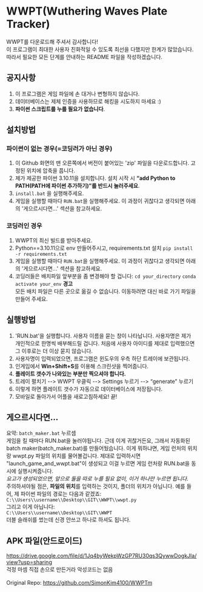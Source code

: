 # WWPT(Wuthering Waves Plate Tracker)
WWPT를 다운로드해 주셔서 감사합니다! <br>
이 프로그램이 최대한 사용자 친화적일 수 있도록 최선을 다했지만 한계가 많았습니다. 따라서 필요한 모든 단계를 안내하는 README 파일을 작성하겠습니다.

## 공지사항
1. 이 프로그램은 게임 파일에 손 대거나 변형하지 않습니다.
2. 데이터베이스는 제체 인증을 사용하므로 해킹을 시도하지 마세요 :)
3. **파이썬 스크립트를 누를 필요가 없습니다**.

## 설치방법
### 파이썬이 없는 경우(=코딩러가 아닌 경우)
1. 이 Github 화면의 맨 오른쪽에서 버전이 붙어있는 'zip' 파일을 다운로드합니다. 고정된 위치에 압축을 풉니다.
2. 제가 제공한 파이썬 3.10.11을 설치합니다. 설치 시작 시 **“add Python to PATH(PATH에 파이썬 추가하기)”를 반드시 눌러주세요**.
3. `install.bat` 을 실행해주세요.
4. 게임을 실행할 때마다 `RUN.bat`을 실행해주세요. 이 과정이 귀찮다고 생각되면 아래의 '게으르시다면...' 섹션을 참고하세요.
### 코딩러인 경우
1. WWPT의 최신 빌드를 받아주세요.
2. Python==3.10.11으로 env 만들어주시고, requirements.txt 설치
```pip install -r requirements.txt```
3. 게임을 실행할 때마다 `RUN.bat`을 실행해주세요. 이 과정이 귀찮다고 생각되면 아래의 '게으르시다면...' 섹션을 참고하세요.
4. 코딩러들은 배치파일 앞부분을 좀 변경해야 할 겁니다:
`cd your_directory`
`conda activate your_env`
**경고**<br>
모든 배치 파일은 다른 곳으로 옮길 수 없습니다. 이동하려면 대신 바로 가기 파일을 만들어 주세요.

## 실행방법
1. 'RUN.bat'을 실행합니다. 사용자 이름을 묻는 창이 나타납니다. 사용자명은 제가 개인적으로 한명씩 배부해드릴 겁니다. 처음에 사용자 아이디를 제대로 입력했으면 그 이후로는 더 이상 묻지 않습니다.
2. 사용자명이 입력되었으면, 프로그램은 윈도우의 우측 하단 트레이에 보관됩니다.
3. 인게임에서 **Win+Shift+S**를 이용해 스크린샷을 찍어줍니다.
4. **플레이트 갯수가 나와있는 부분만 찍으셔야 합니다.**
5. 트레이 펼치기 --> WWPT 우클릭 --> Settings 누르기 --> “generate” 누르기
6. 이렇게 하면 플레이트 갯수가 자동으로 데이터베이스에 저장됩니다.
7. 모바일로 돌아가서 어플을 새로고침하세요! 끝!

## 게으르시다면...
요약: `batch_maker.bat` 누르셈<br>
게임을 킬 때마다 RUN.bat을 눌러야됩니다. 근데 이게 귀찮거든요, 그래서 자동화된 batch maker(batch_maker.bat)를 만들어뒀습니다. 이게 뭐하냐면, 게임 런처의 위치랑 wwpt.py 파일의 위치를 물어볼겁니다. 제대로 입력하시면 "launch_game_and_wwpt.bat"이 생성되고 이걸 누르면 게임 런처랑 RUN.bat을 동시에 실행시켜줍니다.<br>
*요고가 생성되었으면, 앞으로 둘을 따로 누를 필요 없이, 이거 하나만 누르면 됩니다.*<br>
주의하셔야될 점은, **파일의 위치**를 입력하는 것이지, 폴더의 위치가 아닙니다. 예를 들어, 제 파이썬 파일의 경로는 다음과 같겠죠:<br>
`C:\\Users\\username\\Desktop\\GIT\\WWPT\\wwpt.py`<br>
그리고 이게 아닙니다:<br>
`C:\\Users\\username\\Desktop\\GIT\\WWPT`<br>
더블 슬래쉬를 썼는데 신경 안쓰고 하나로 하셔도 됩니다.

## APK 파일(안드로이드)
https://drive.google.com/file/d/1Jq4byWekpWzGP7RU30qs3QywwDogkJIa/view?usp=sharing <br>
걱정 마셈 직접 손으로 만든거라 악성코드는 없음<br>
<br>
Original Repo: https://github.com/SimonKim4100/WWPTm
